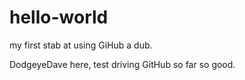 # hello-world
my first stab at using GiHub a dub.

DodgeyeDave here, test driving GitHub so far so good.
